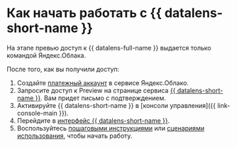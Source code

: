 # Как начать работать c {{ datalens-short-name }}

На этапе превью доступ к {{ datalens-full-name }} выдается только командой Яндекс.Облака.

После того, как вы получили доступ:

1. Создайте [платежный аккаунт](../billing/concepts/billing-account.md) в сервисе Яндекс.Облако.
1. Запросите доступ к Preview на странице сервиса [{{ datalens-short-name }}](https://cloud.yandex.ru/services/datalens). Вам придет письмо с подтверждением.
1. Активируйте {{ datalens-short-name }} в [консоли управления]({{ link-console-main }}).
1. Перейдите в [интерфейс {{ datalens-short-name }}](https://datalens.yandex.ru).
1. Воспользуйтесь [пошаговыми инструкциями](operations/index.md) или [сценариями использования](solutions/index.md),
чтобы начать работу.
